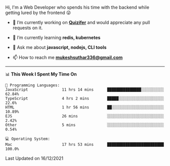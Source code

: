 Hi, I'm a Web Developer who spends his time with the backend while getting lured by the frontend 😜

- 🔭 I’m currently working on **[Quizifer](https://github.com/SutharMukesh/Quizifer/)** and would appreciate any pull requests on it.

- 🌱 I’m currently learning **redis, kubernetes**

- 💬 Ask me about **javascript, nodejs, CLI tools**

- 📫 How to reach me **mukeshsuthar336@gmail.com**

---
<!--START_SECTION:waka-->
📊 **This Week I Spent My Time On** 

```text
💬 Programming Languages: 
JavaScript               11 hrs 14 mins      ███████████████░░░░░░░░░░   62.84% 
TypeScript               4 hrs 2 mins        █████░░░░░░░░░░░░░░░░░░░░   22.6% 
HTML                     1 hr 56 mins        ██░░░░░░░░░░░░░░░░░░░░░░░   10.89% 
EJS                      26 mins             ░░░░░░░░░░░░░░░░░░░░░░░░░   2.42% 
Other                    5 mins              ░░░░░░░░░░░░░░░░░░░░░░░░░   0.54%

💻 Operating System: 
Mac                      17 hrs 53 mins      █████████████████████████   100.0%

```


 Last Updated on 16/12/2021
<!--END_SECTION:waka-->
